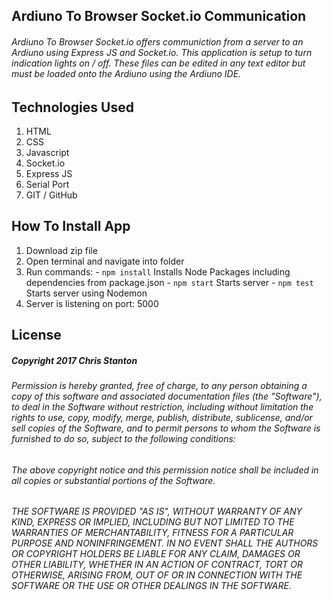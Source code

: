 
## Ardiuno To Browser Socket.io Communication


###### Ardiuno To Browser Socket.io offers communiction from a server to an Ardiuno using Express JS and Socket.io.  This application is setup to turn indication lights on / off.  These files can be edited in any text editor but must be loaded onto the Ardiuno using the Ardiuno IDE.


## Technologies Used
  1. HTML
  4. CSS
  3. Javascript
  4. Socket.io
  5. Express JS
  6. Serial Port
  7. GIT / GitHub


## How To Install App
  1. Download zip file
  2. Open terminal and navigate into folder
  3. Run commands:
    - ``` npm install ``` Installs Node Packages including dependencies from package.json
    - ``` npm start ``` Starts server
    - ``` npm test ``` Starts server using Nodemon
  5. Server is listening on port: 5000


## License
##### Copyright 2017 Chris Stanton

###### Permission is hereby granted, free of charge, to any person obtaining a copy of this software and associated documentation files (the "Software"), to deal in the Software without restriction, including without limitation the rights to use, copy, modify, merge, publish, distribute, sublicense, and/or sell copies of the Software, and to permit persons to whom the Software is furnished to do so, subject to the following conditions:

###### The above copyright notice and this permission notice shall be included in all copies or substantial portions of the Software.

###### THE SOFTWARE IS PROVIDED "AS IS", WITHOUT WARRANTY OF ANY KIND, EXPRESS OR IMPLIED, INCLUDING BUT NOT LIMITED TO THE WARRANTIES OF MERCHANTABILITY, FITNESS FOR A PARTICULAR PURPOSE AND NONINFRINGEMENT. IN NO EVENT SHALL THE AUTHORS OR COPYRIGHT HOLDERS BE LIABLE FOR ANY CLAIM, DAMAGES OR OTHER LIABILITY, WHETHER IN AN ACTION OF CONTRACT, TORT OR OTHERWISE, ARISING FROM, OUT OF OR IN CONNECTION WITH THE SOFTWARE OR THE USE OR OTHER DEALINGS IN THE SOFTWARE.

